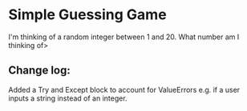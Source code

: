 # Simple Guessing Game

I'm thinking of a random integer between 1 and 20. What number am I thinking of>

## Change log:

Added a Try and Except block to account for ValueErrors e.g. if a user inputs a string instead of an integer.
